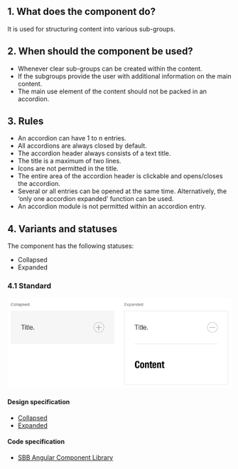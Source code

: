 ## 1. What does the component do?
It is used for structuring content into various sub-groups.

## 2. When should the component be used? 
* Whenever clear sub-groups can be created within the content.
* If the subgroups provide the user with additional information on the main content.
* The main use element of the content should not be packed in an accordion.

## 3. Rules
* An accordion can have 1 to n entries.
* All accordions are always closed by default.
* The accordion header always consists of a text title.
* The title is a maximum of two lines.
* Icons are not permitted in the title.
* The entire area of the accordion header is clickable and opens/closes the accordion.
* Several or all entries can be opened at the same time. Alternatively, the ‘only one accordion expanded’ function can be used.
* An accordion module is not permitted within an accordion entry.

## 4. Variants and statuses
The component has the following statuses:
* Collapsed
* Expanded

### 4.1 Standard
![Image of the accordion component in the standard variant](https://raw.githubusercontent.com/sbb-design-systems/design-system-website-documentation/master/documentation/components/accordion/images/accordion_default.png 'class: image')

#### Design specification
* [Collapsed](https://sbb.invisionapp.com/d/main#/console/15744722/332819509/inspect)
* [Expanded](https://sbb.invisionapp.com/d/main#/console/15744722/332819510/inspect)

#### Code specification
* [SBB Angular Component Library](https://sbb-angular.app.sbb.ch/latest/content/accordion)